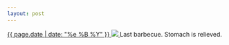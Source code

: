 ```yaml
---
layout: post
---
```


<p>
  <a href="/65">
    <time>{{ page.date | date: "%e %B %Y" }}</time>
    <img src="https://s3.amazonaws.com/life.aaronjgreenberg.com/65.jpg">
  </a>
  Last barbecue. Stomach is relieved.
</p>
